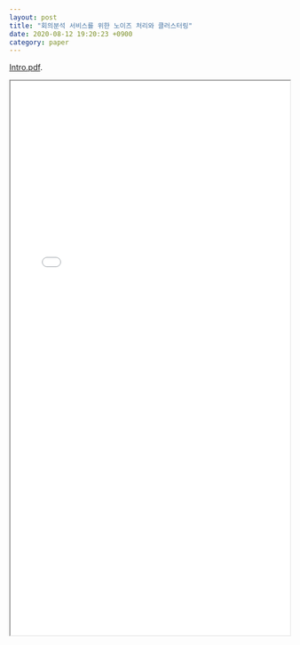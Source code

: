 ```yaml
---
layout: post
title: "회의분석 서비스를 위한 노이즈 처리와 클러스터링"
date: 2020-08-12 19:20:23 +0900
category: paper
---
```


[Intro.pdf](/img/paper/회의분석_서비스를_위한_노이즈_처리와_클러스터링/조수현-회의분석_서비스를_위한_노이즈_처리와_클러스터링.pdf).

<iframe style="width:100%;height:1000px;" src="/img/paper/회의분석_서비스를_위한_노이즈_처리와_클러스터링/조수현-회의분석_서비스를_위한_노이즈_처리와_클러스터링.pdf"> </iframe>